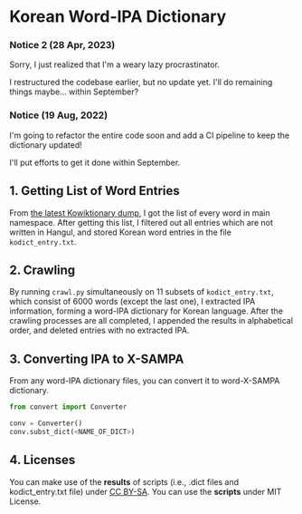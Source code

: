 # Korean Word-IPA Dictionary

### Notice 2 (28 Apr, 2023)

Sorry, I just realized that I'm a weary lazy procrastinator.

I restructured the codebase earlier, but no update yet. I'll do remaining things maybe... within September?

### Notice (19 Aug, 2022)

I'm going to refactor the entire code soon and add a CI pipeline to keep the dictionary updated!

I'll put efforts to get it done within September.

## 1. Getting List of Word Entries

From [the latest Kowiktionary dump](https://dumps.wikimedia.org/kowiktionary/latest/), I got the list of every word in main namespace.
After getting this list, I filtered out all entries which are not written in Hangul, and stored Korean word entries in the file `kodict_entry.txt`.

## 2. Crawling

By running `crawl.py` simultaneously on 11 subsets of `kodict_entry.txt`, which consist of 6000 words (except the last one), I extracted IPA information, forming a word-IPA dictionary for Korean language.
After the crawling processes are all completed, I appended the results in alphabetical order, and deleted entries with no extracted IPA.

## 3. Converting IPA to X-SAMPA

From any word-IPA dictionary files, you can convert it to word-X-SAMPA dictionary.

```python
from convert import Converter

conv = Converter()
conv.subst_dict(<NAME_OF_DICT>)
```

## 4. Licenses

You can make use of the **results** of scripts (i.e., .dict files and kodict_entry.txt file) under [CC BY-SA](https://creativecommons.org/licenses/by-sa/4.0/). You can use the **scripts** under MIT License.
